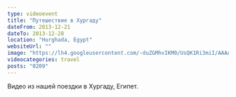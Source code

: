 ```yaml
---
type: videoevent
title: "Путешествие в Хургаду"
dateFrom: 2013-12-21
dateTo: 2013-12-28
location: "Hurghada, Egypt"
websiteUrl: ""
image: "https://lh4.googleusercontent.com/-duZGMhvIKM0/UsQK1Ri3miI/AAAAAAAAbHw/GbRFuIhwfBk/s1600/dsc02053.picasaweb.jpg"
videocategories: travel
posts: "0209"
---
```


Видео из нашей поездки в Хургаду, Египет.
